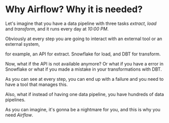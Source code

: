 # Why Airflow? Why it is needed?

Let's imagine that you have a data pipeline with three tasks *extract*, *load* and *transform*, and it runs every day at *10:00 PM*.

Obviously at every step you are going to interact with an external tool or an external system, 

for example, an API for extract. Snowflake for load, and DBT for transform. 

Now, what if the API is not available anymore? Or what if you have a error in Snowflake or what if you made a mistake
in your transformations with DBT.

As you can see at every step, you can end up with a failure and you need to have a tool that manages this.

Also, what if instead of having one data pipeline, you have hundreds of data pipelines.

As you can imagine, it's gonna be a nightmare for you, and this is why you need *Airflow*.
